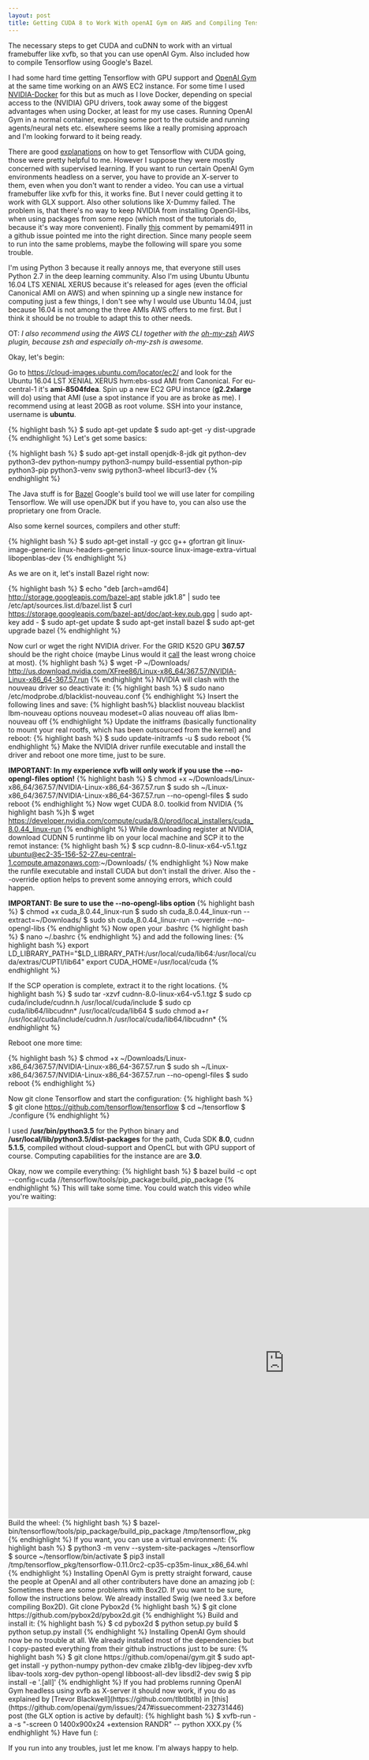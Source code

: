 ```yaml
---
layout: post
title: Getting CUDA 8 to Work With openAI Gym on AWS and Compiling Tensorflow for CUDA 8 Compatibility
---
```

The necessary steps to get CUDA and cuDNN to work with an virtual framebuffer like xvfb, so that you can use openAI Gym. Also included how to compile Tensorflow using Google's Bazel.
<!--more-->

I had some hard time getting Tensorflow with GPU support and [OpenAI Gym](https://gym.openai.com/) at the same time working on an AWS EC2 instance. For some time I used [NVIDIA-Docker](https://github.com/NVIDIA/nvidia-docker/) for this but as much as I love Docker, depending on special access to the (NVIDIA) GPU drivers, took away some of the biggest advantages when using Docker, at least for my use cases. Running OpenAI Gym in a normal container, exposing some port to the outside and running agents/neural nets etc. elsewhere seems like a really promising approach and I'm looking forward to it being ready.

There are good [explanations](https://alliseesolutions.wordpress.com/2016/09/08/install-gpu-tensorflow-from-sources-w-ubuntu-16-04-and-cuda-8-0-rc/) on how to get Tensorflow with CUDA going, those were pretty helpful to me. However I suppose they were mostly concerned with supervised learning.
If you want to run certain OpenAI Gym environments headless on a server, you have to provide an X-server to them, even when you don't want to render a video. You can use a virtual framebuffer like xvfb for this, it works fine. But I never could getting it to work with GLX support. Also other solutions like X-Dummy failed.
The problem is, that there's no way to keep NVIDIA from installing OpenGl-libs, when using packages from some repo (which most of the tutorials do, because it's way more convenient). Finally [this](https://github.com/openai/gym/issues/366#issuecomment-251967650) comment by pemami4911 in a github issue pointed me into the right direction. Since many people seem to run into the same problems, maybe the following will spare you some trouble.

I'm using Python 3 because it really annoys me, that everyone still uses Python 2.7 in the deep learning community. Also I'm using Ubuntu Ubuntu 16.04 LTS XENIAL XERUS because it's released for ages (even the official Canonical AMI on AWS) and when spinning up a single new instance for computing just a few things, I don't see why I would use Ubuntu 14.04, just because 16.04 is not among the three AMIs AWS offers to me first.
But I think it should be no trouble to adapt this to other needs.

OT: *I also recommend using the AWS CLI together with the [oh-my-zsh](https://github.com/robbyrussell/oh-my-zsh) AWS plugin, because zsh and especially oh-my-zsh is awesome.*

Okay, let's begin:

Go to  <https://cloud-images.ubuntu.com/locator/ec2/> and look for the Ubuntu 16.04 LST XENIAL XERUS hvm:ebs-ssd	AMI from Canonical. For eu-central-1 it's **ami-8504fdea**.
Spin up a new EC2 GPU instance (**g2.2xlarge** will do) using that AMI (use a spot instance if you are as broke as me). I recommend using at least 20GB as root volume.
SSH into your instance, username is **ubuntu**.



{% highlight bash %}
$ sudo apt-get update
$ sudo apt-get -y dist-upgrade
{% endhighlight %}
Let's get some basics:

{% highlight bash %}
$ sudo apt-get install openjdk-8-jdk git python-dev python3-dev python-numpy python3-numpy build-essential python-pip python3-pip python3-venv swig python3-wheel libcurl3-dev
{% endhighlight %}

The Java stuff is for [Bazel](https://bazel.build/) Google's build tool we will use later for compiling Tensorflow. We will use openJDK but if you have to, you can also use the proprietary one from Oracle.

Also  some kernel sources, compilers and other stuff:

{% highlight bash %}
$ sudo apt-get install -y gcc g++ gfortran  git linux-image-generic linux-headers-generic linux-source linux-image-extra-virtual libopenblas-dev
{% endhighlight %}

As we are on it, let's install Bazel right now:

{% highlight bash %}
$ echo "deb [arch=amd64] http://storage.googleapis.com/bazel-apt stable jdk1.8" | sudo tee /etc/apt/sources.list.d/bazel.list
$ curl https://storage.googleapis.com/bazel-apt/doc/apt-key.pub.gpg | sudo apt-key add -
$ sudo apt-get update
$ sudo apt-get install bazel
$ sudo apt-get upgrade bazel
{% endhighlight %}


Now curl or wget the right NVIDIA driver. For the GRID K520 GPU **367.57** should be the right choice (maybe Linus would it [call](https://www.youtube.com/watch?v=iYWzMvlj2RQ) the least wrong choice at most).
{% highlight bash %}
$ wget -P ~/Downloads/ http://us.download.nvidia.com/XFree86/Linux-x86_64/367.57/NVIDIA-Linux-x86_64-367.57.run
{% endhighlight %}
NVIDIA will clash with the nouveau driver so deactivate it:
{% highlight bash %}
$ sudo nano /etc/modprobe.d/blacklist-nouveau.conf
{% endhighlight %}
Insert the following lines and save:
{% highlight bash%}
blacklist nouveau
blacklist lbm-nouveau
options nouveau modeset=0
alias nouveau off
alias lbm-nouveau off
{% endhighlight %}
Update the initframs (basically functionality to mount your real rootfs, which has been outsourced from the kernel) and reboot:
{% highlight bash %}
$ sudo update-initramfs -u
$ sudo reboot
{% endhighlight %}
Make the NVIDIA driver runfile executable and install the driver and reboot one more time, just to be sure.

**IMPORTANT: In my experience xvfb will only work if you use the --no-opengl-files option!**
{% highlight bash %}
$ chmod +x ~/Downloads/Linux-x86_64/367.57/NVIDIA-Linux-x86_64-367.57.run
$ sudo sh ~/Linux-x86_64/367.57/NVIDIA-Linux-x86_64-367.57.run --no-opengl-files
$ sudo reboot
{% endhighlight %}
Now wget CUDA 8.0. toolkid from NVIDIA
{% highlight bash %}h
$ wget https://developer.nvidia.com/compute/cuda/8.0/prod/local_installers/cuda_8.0.44_linux-run
{% endhighlight %}
While downloading register at NVIDIA, download CUDNN 5 runtinme lib on your local machine and SCP it to the remot instance:
{% highlight bash %}
$ scp cudnn-8.0-linux-x64-v5.1.tgz ubuntu@ec2-35-156-52-27.eu-central-1.compute.amazonaws.com:~/Downloads/
{% endhighlight %}
Now make the runfile executable and install CUDA but don't install the driver. Also the --override option helps to prevent some annoying errors, which could happen.

**IMPORTANT: Be sure to use the --no-opengl-libs option**
{% highlight bash %}
$ chmod +x cuda_8.0.44_linux-run
$ sudo sh cuda_8.0.44_linux-run --extract=~/Downloads/
$ sudo sh cuda_8.0.44_linux-run --override --no-opengl-libs
{% endhighlight %}
Now open your .bashrc
{% highlight bash %}
$ nano ~/.bashrc
{% endhighlight %}
and add the following lines:
{% highlight bash %}
export LD_LIBRARY_PATH="$LD_LIBRARY_PATH:/usr/local/cuda/lib64:/usr/local/cuda/extras/CUPTI/lib64"
export CUDA_HOME=/usr/local/cuda
{% endhighlight %}

If the SCP operation is complete, extract it to the right locations.
{% highlight bash %}
$ sudo tar -xzvf cudnn-8.0-linux-x64-v5.1.tgz
$ sudo cp cuda/include/cudnn.h /usr/local/cuda/include
$ sudo cp cuda/lib64/libcudnn* /usr/local/cuda/lib64
$ sudo chmod a+r /usr/local/cuda/include/cudnn.h /usr/local/cuda/lib64/libcudnn*
{% endhighlight %}

Reboot one more time:

{% highlight bash %}
$ chmod +x ~/Downloads/Linux-x86_64/367.57/NVIDIA-Linux-x86_64-367.57.run
$ sudo sh ~/Linux-x86_64/367.57/NVIDIA-Linux-x86_64-367.57.run --no-opengl-files
$ sudo reboot
{% endhighlight %}

Now git clone Tensorflow and start the configuration:
{% highlight bash %}
$ git clone https://github.com/tensorflow/tensorflow
$ cd ~/tensorflow
$ ./configure
{% endhighlight %}

I used  **/usr/bin/python3.5** for the Python binary and **/usr/local/lib/python3.5/dist-packages** for the path, Cuda SDK **8.0**, cudnn **5.1.5**, compiled without cloud-support and OpenCL but with GPU support of course. Computing capabilities for the instance are are **3.0**.

Okay, now we compile everything:
{% highlight bash %}
$ bazel build -c opt --config=cuda //tensorflow/tools/pip_package:build_pip_package
{% endhighlight %}
This will take some time. You could watch this video while you're waiting:
<iframe width="1120" height="630" src="https://www.youtube.com/embed/oQbei5JGiT8" frameborder="0" allowfullscreen></iframe>
Build the wheel:
{% highlight bash %}
$ bazel-bin/tensorflow/tools/pip_package/build_pip_package /tmp/tensorflow_pkg
{% endhighlight %}
If you want, you can use a virtual environment:
{% highlight bash %}
$ python3 -m venv --system-site-packages ~/tensorflow
$ source ~/tensorflow/bin/activate
$ pip3 install /tmp/tensorflow_pkg/tensorflow-0.11.0rc2-cp35-cp35m-linux_x86_64.whl
{% endhighlight %}
Installing OpenAI Gym is pretty straight forward, cause the people at OpenAI and all other contributers have done an amazing job (:
Sometimes there are some problems with Box2D. If you want to be sure, follow the instructions below.
We already installed Swig (we need 3.x before compiling Box2D).
Git clone Pybox2d
{% highlight bash %}
$ git clone https://github.com/pybox2d/pybox2d.git
{% endhighlight %}
Build and install it:
{% highlight bash %}
$ cd pybox2d
$ python setup.py build
$ python setup.py install
{% endhighlight %}
Installing OpenAI Gym should now be no trouble at all. We already installed most of the dependencies but I copy-pasted everything from their github instructions just to be sure:
{% highlight bash %}
$ git clone https://github.com/openai/gym.git
$ sudo apt-get install -y python-numpy python-dev cmake zlib1g-dev libjpeg-dev xvfb libav-tools xorg-dev python-opengl libboost-all-dev libsdl2-dev swig
$ pip install -e '.[all]'
{% endhighlight %}
If you had problems running OpenAI Gym headless using xvfb as X-server it should now work, if you do as explained by [Trevor Blackwell](https://github.com/tlbtlbtlb) in [this](https://github.com/openai/gym/issues/247#issuecomment-232731446) post (the GLX option is active by default):
{% highlight bash %}
$ xvfb-run -a -s "-screen 0 1400x900x24 +extension RANDR" -- python XXX.py
{% endhighlight %}
Have fun (:

If you run into any troubles, just let me know. I'm always happy to help.
